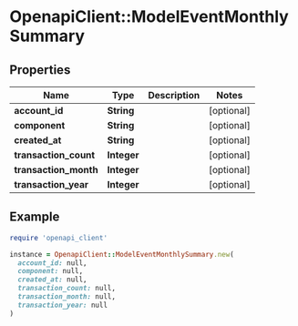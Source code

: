 # OpenapiClient::ModelEventMonthlySummary

## Properties

| Name | Type | Description | Notes |
| ---- | ---- | ----------- | ----- |
| **account_id** | **String** |  | [optional] |
| **component** | **String** |  | [optional] |
| **created_at** | **String** |  | [optional] |
| **transaction_count** | **Integer** |  | [optional] |
| **transaction_month** | **Integer** |  | [optional] |
| **transaction_year** | **Integer** |  | [optional] |

## Example

```ruby
require 'openapi_client'

instance = OpenapiClient::ModelEventMonthlySummary.new(
  account_id: null,
  component: null,
  created_at: null,
  transaction_count: null,
  transaction_month: null,
  transaction_year: null
)
```

